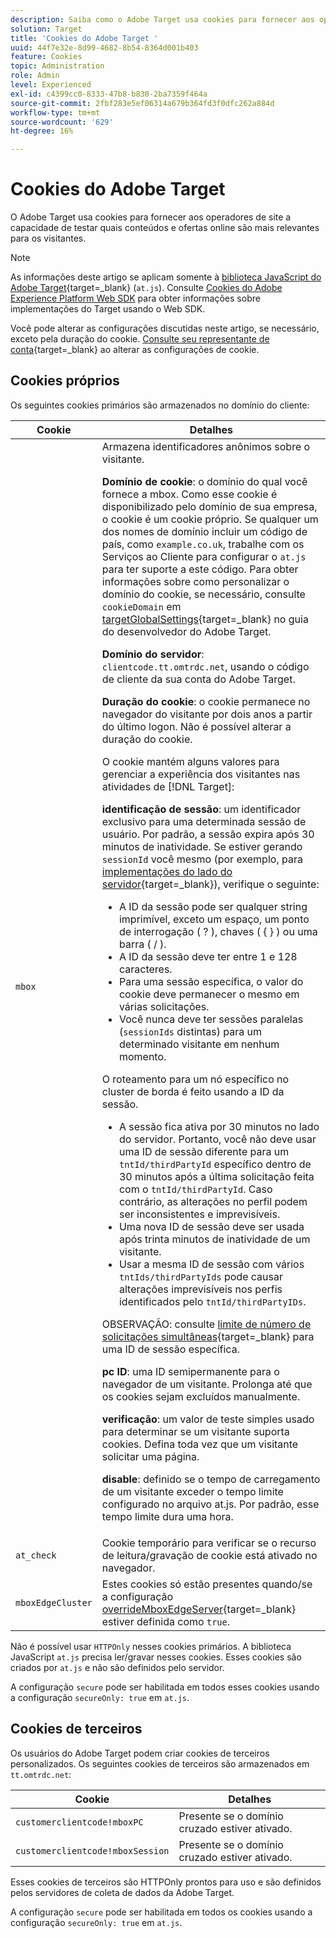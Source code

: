 ```yaml
---
description: Saiba como o Adobe Target usa cookies para fornecer aos operadores de site a capacidade de testar quais conteúdos e ofertas online são mais relevantes para os visitantes.
solution: Target
title: 'Cookies do Adobe Target '
uuid: 44f7e32e-8d99-4682-8b54-8364d001b403
feature: Cookies
topic: Administration
role: Admin
level: Experienced
exl-id: c4399cc0-8333-47b8-b830-2ba7359f464a
source-git-commit: 2fbf283e5ef06314a679b364fd3f0dfc262a884d
workflow-type: tm+mt
source-wordcount: '629'
ht-degree: 16%

---
```


# Cookies do Adobe Target

O Adobe Target usa cookies para fornecer aos operadores de site a capacidade de testar quais conteúdos e ofertas online são mais relevantes para os visitantes.

>[!NOTE]
>
>As informações deste artigo se aplicam somente à [biblioteca JavaScript do Adobe Target](https://experienceleague.adobe.com/docs/target-dev/developer/client-side/at-js-implementation/functions-overview/targetglobalsettings.html?lang=pt-BR){target=_blank} (`at.js`). Consulte [Cookies do Adobe Experience Platform Web SDK](web-sdk.md) para obter informações sobre implementações do Target usando o Web SDK.
>
>Você pode alterar as configurações discutidas neste artigo, se necessário, exceto pela duração do cookie. [Consulte seu representante de conta](https://experienceleague.adobe.com/docs/target/using/cmp-resources-and-contact-information.html?lang=pt-BR){target=_blank} ao alterar as configurações de cookie.

## Cookies próprios

Os seguintes cookies primários são armazenados no domínio do cliente:

| Cookie | Detalhes |
| --- | --- |
| `mbox` | Armazena identificadores anônimos sobre o visitante.<P>**Domínio de cookie**: o domínio do qual você fornece a mbox. Como esse cookie é disponibilizado pelo domínio de sua empresa, o cookie é um cookie próprio. Se qualquer um dos nomes de domínio incluir um código de país, como `example.co.uk`, trabalhe com os Serviços ao Cliente para configurar o `at.js` para ter suporte a este código. Para obter informações sobre como personalizar o domínio do cookie, se necessário, consulte `cookieDomain` em [targetGlobalSettings](https://experienceleague.adobe.com/docs/target-dev/developer/client-side/at-js-implementation/functions-overview/targetglobalsettings.html?lang=pt-BR){target=_blank} no guia do desenvolvedor do Adobe Target.<P>**Domínio do servidor**: `clientcode.tt.omtrdc.net`, usando o código de cliente da sua conta do Adobe Target.<P>**Duração do cookie**: o cookie permanece no navegador do visitante por dois anos a partir do último logon. Não é possível alterar a duração do cookie.<P>O cookie mantém alguns valores para gerenciar a experiência dos visitantes nas atividades de [!DNL Target]:<P>**identificação de sessão**: um identificador exclusivo para uma determinada sessão de usuário. Por padrão, a sessão expira após 30 minutos de inatividade. Se estiver gerando `sessionId` você mesmo (por exemplo, para [implementações do lado do servidor](https://experienceleague.adobe.com/docs/target-dev/developer/server-side/server-side-overview.html?lang=pt-BR){target=_blank}), verifique o seguinte:<ul><li>A ID da sessão pode ser qualquer string imprimível, exceto um espaço, um ponto de interrogação ( ? ), chaves ( { } ) ou uma barra ( / ).</li><li>A ID da sessão deve ter entre 1 e 128 caracteres.</li><li>Para uma sessão específica, o valor do cookie deve permanecer o mesmo em várias solicitações.</li><li>Você nunca deve ter sessões paralelas (`sessionIds` distintas) para um determinado visitante em nenhum momento.</li></ul>O roteamento para um nó específico no cluster de borda é feito usando a ID da sessão.<ul><li>A sessão fica ativa por 30 minutos no lado do servidor. Portanto, você não deve usar uma ID de sessão diferente para um `tntId/thirdPartyId` específico dentro de 30 minutos após a última solicitação feita com o `tntId/thirdPartyId`. Caso contrário, as alterações no perfil podem ser inconsistentes e imprevisíveis.</li><li>Uma nova ID de sessão deve ser usada após trinta minutos de inatividade de um visitante.</li><li>Usar a mesma ID de sessão com vários `tntIds/thirdPartyIds` pode causar alterações imprevisíveis nos perfis identificados pelo `tntId/thirdPartyIDs`.</li></ul>OBSERVAÇÃO: consulte [limite de número de solicitações simultâneas](https://experienceleague.adobe.com/docs/target/using/troubleshoot/target-limits.html?lang=pt-BR#content-delivery){target=_blank} para uma ID de sessão específica.<P>**pc ID**: uma ID semipermanente para o navegador de um visitante. Prolonga até que os cookies sejam excluídos manualmente.<P>**verificação**: um valor de teste simples usado para determinar se um visitante suporta cookies. Defina toda vez que um visitante solicitar uma página.<P>**disable**: definido se o tempo de carregamento de um visitante exceder o tempo limite configurado no arquivo at.js. Por padrão, esse tempo limite dura uma hora. |
| `at_check` | Cookie temporário para verificar se o recurso de leitura/gravação de cookie está ativado no navegador. |
| `mboxEdgeCluster` | Estes cookies só estão presentes quando/se a configuração [overrideMboxEdgeServer](https://experienceleague.adobe.com/docs/target-dev/developer/client-side/at-js-implementation/functions-overview/targetglobalsettings.html?lang=pt-BR){target=_blank} estiver definida como `true`. |

Não é possível usar `HTTPOnly` nesses cookies primários. A biblioteca JavaScript `at.js` precisa ler/gravar nesses cookies. Esses cookies são criados por `at.js` e não são definidos pelo servidor.

A configuração `secure` pode ser habilitada em todos esses cookies usando a configuração `secureOnly: true` em `at.js`.

## Cookies de terceiros

Os usuários do Adobe Target podem criar cookies de terceiros personalizados. Os seguintes cookies de terceiros são armazenados em `tt.omtrdc.net`:

| Cookie | Detalhes |
| --- | --- |
| `customerclientcode!mboxPC` | Presente se o domínio cruzado estiver ativado. |
| `customerclientcode!mboxSession` | Presente se o domínio cruzado estiver ativado. |

Esses cookies de terceiros são HTTPOnly prontos para uso e são definidos pelos servidores de coleta de dados da Adobe Target.

A configuração `secure` pode ser habilitada em todos os cookies usando a configuração `secureOnly: true` em `at.js`.
